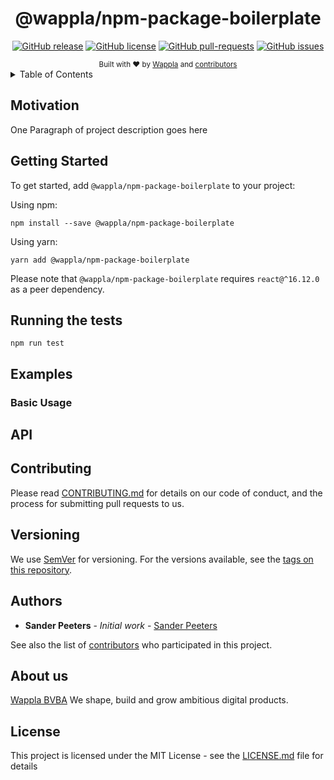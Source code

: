<!-- Find and replace all 'npm-package-boilerplate' with the name of your package -->

<h1 align="center">@wappla/npm-package-boilerplate</h1>
<div align="center">
  
[![GitHub release](https://img.shields.io/github/release/wappla/npm-package-boilerplate.svg?style=flat-square)](https://github.com/wappla/npm-package-boilerplate/releases/)  [![GitHub license](https://img.shields.io/badge/license-MIT-blue.svg?style=flat-square)](https://github.com/npm-package-boilerplate/blob/master/LICENSE)  [![GitHub pull-requests](https://img.shields.io/github/issues-pr/wappla/npm-package-boilerplate.svg?style=flat-square)](https://GitHub.com/wappla/npm-package-boilerplate/pull/)  [![GitHub issues](https://img.shields.io/github/issues/wappla/npm-package-boilerplate.svg?style=flat-square)](https://GitHub.com/wappla/npm-package-boilerplate/issues/)
  
<sub>
    Built with ❤︎ by
    <a href="#about-us">Wappla</a> and
    <a href="https://github.com/wappla/use-form-state/graphs/contributors">
    contributors
    </a>
</sub>
</div>

<details>
    <summary>Table of Contents</summary>

<!-- START doctoc -->
<!-- DON'T EDIT THIS SECTION, INSTEAD RE-RUN doctoc TO UPDATE -->
<!-- https://github.com/thlorenz/doctoc -->
<!-- doctoc README.md --github -->
<!-- END doctoc -->

</details>

## Motivation
One Paragraph of project description goes here

## Getting Started

To get started, add `@wappla/npm-package-boilerplate` to your project:

Using npm:
```shell
npm install --save @wappla/npm-package-boilerplate
```

Using yarn:
```shell
yarn add @wappla/npm-package-boilerplate
```

Please note that `@wappla/npm-package-boilerplate` requires `react@^16.12.0` as a peer dependency.

## Running the tests

```shell
npm run test
```

## Examples

### Basic Usage

## API

## Contributing

Please read [CONTRIBUTING.md](https://github.com/wappla/npm-package-boilerplate) for details on our code of conduct, and the process for submitting pull requests to us.

## Versioning

We use [SemVer](http://semver.org/) for versioning. For the versions available, see the [tags on this repository](https://github.com/wappla/npm-package-boilerplate/tags). 

## Authors

* **Sander Peeters** - *Initial work* - [Sander Peeters](https://github.com/SanderPeeters)

See also the list of [contributors](https://github.com/your/project/contributors) who participated in this project.

## About us

[Wappla BVBA](https://www.wappla.com/)
We shape, build and grow ambitious digital products.

## License

This project is licensed under the MIT License - see the [LICENSE.md](https://github.com/wappla/docs-general-base-templates/blob/master/LICENSE) file for details
